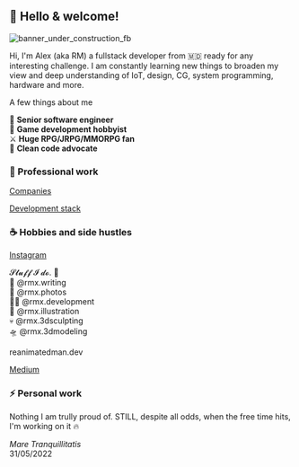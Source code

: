 ## 👋 Hello & welcome!

![banner_under_construction_fb](https://user-images.githubusercontent.com/32410574/188499567-9d55b724-8df5-4f56-b083-f9e85b7657b1.png)

Hi, I'm Alex (aka RM) a fullstack developer from 🇲🇩 ready for any interesting challenge.
I am constantly learning new things to broaden my view and deep understanding of IoT, design, CG, system programming, hardware and more.

A few things about me

🚀 **Senior software engineer**  
👾 **Game development hobbyist**  
⚔  **Huge RPG/JRPG/MMORPG fan**  
🙈 **Clean code advocate**  

### 💼 Professional work 

[Companies](https://github.com/reanimated-man/reanimated-man/blob/master/Companies.md)

[Development stack](https://github.com/reanimated-man/reanimated-man/blob/master/DevelopmentStack.md)

### ☕ Hobbies and side hustles 

[Instagram](https://www.instagram.com/reanimatedman.dev/)

𝓢𝓽𝓾𝓯𝓯 𝓘 𝓭𝓸. 🤘  
🌟 @rmx.writing  
📸 @rmx.photos  
👨‍💻 @rmx.development  
🎃 @rmx.illustration  
💀 @rmx.3dsculpting  
🛸 @rmx.3dmodeling  

reanimatedman.dev

[Medium](https://bit.ly/3DhduS7)


### ⚡ Personal work 

Nothing I am trully proud of. STILL, despite all odds, when the free time hits, I'm working on it 🔥

*Mare Tranquillitatis*  
31/05/2022  
